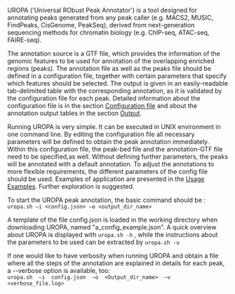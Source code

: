 UROPA ('Universal RObust Peak Annotator') is a tool designed for annotating peaks generated from any peak caller (e.g. MACS2, MUSIC, FindPeaks, CisGenome, PeakSeq), derived from next-generation sequencing methods for chromatin biology (e.g.  ChIP-seq, ATAC-seq, FAIRE-seq). 

The annotation source is a GTF file, which provides the information of the genomic features to be used for annotation of the overlapping enriched regions (peaks). 
The annotation file as well as the peaks file should be defined in a configuration file, together with certain parameters that specify which features should be selected. 
The output is given in an easily-readable tab-delimited table with the corresponding annotation, as it is validated by the configuration file for each peak. 
Detailed information about the configuration file is in the section [Configuration file](http://uropa.readthedocs.io/en/latest/config/) and about the annotation output tables in the section [Output](http://uropa.readthedocs.io/en/latest/output/). 

Running UROPA is very simple. It can be executed in UNIX environment in one command line. 
By editing the configuration file all necessary parameters will be defined to obtain the peak annotation immediately. Within this configuration file, the peak-bed file and the annotation-GTF file need to be specified,as well.
Without defining further parameters, the peaks will be annotated with a default annotation. To adjust the annotations to more flexible requirements, the different parameters of the config file should be used. 
Examples of application are presented in the [Usage Examples](http://uropa.readthedocs.io/en/latest/uropa-example/). Further exploration is suggested.

To start the UROPA peak annotation, the basic command should be :  ` uropa.sh –i <config.json> –o <output_dir_name> `


A template of the file config.json is loaded in the working directory when downloading UROPA, named "a_config_example.json". A quick overview about UROPA is displayed with  `uropa.sh -h` , 
while the instructions about the parameters to be used can be extracted by  `uropa.sh -u`

If one would like to have verbosity when running UROPA and obtain a file where all the steps of the annotation are explained in details for each peak, a --verbose option is available, too:      
					`uropa.sh  –i  config.json  –o  <Output_dir_name>  –v  <verbose_file.log>` 